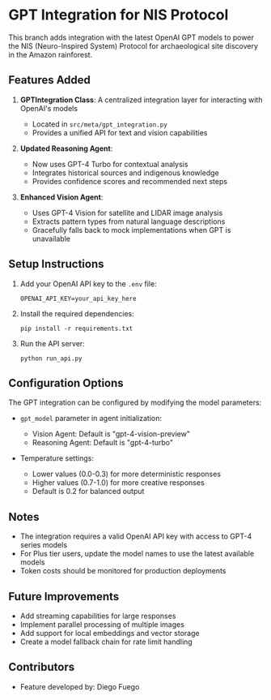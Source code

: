 # GPT Integration for NIS Protocol

This branch adds integration with the latest OpenAI GPT models to power the NIS (Neuro-Inspired System) Protocol for archaeological site discovery in the Amazon rainforest.

## Features Added

1. **GPTIntegration Class**: A centralized integration layer for interacting with OpenAI's models
   - Located in `src/meta/gpt_integration.py`
   - Provides a unified API for text and vision capabilities

2. **Updated Reasoning Agent**:
   - Now uses GPT-4 Turbo for contextual analysis
   - Integrates historical sources and indigenous knowledge
   - Provides confidence scores and recommended next steps

3. **Enhanced Vision Agent**:
   - Uses GPT-4 Vision for satellite and LIDAR image analysis
   - Extracts pattern types from natural language descriptions
   - Gracefully falls back to mock implementations when GPT is unavailable

## Setup Instructions

1. Add your OpenAI API key to the `.env` file:
   ```
   OPENAI_API_KEY=your_api_key_here
   ```

2. Install the required dependencies:
   ```
   pip install -r requirements.txt
   ```

3. Run the API server:
   ```
   python run_api.py
   ```

## Configuration Options

The GPT integration can be configured by modifying the model parameters:

- `gpt_model` parameter in agent initialization:
  - Vision Agent: Default is "gpt-4-vision-preview"
  - Reasoning Agent: Default is "gpt-4-turbo"

- Temperature settings:
  - Lower values (0.0-0.3) for more deterministic responses
  - Higher values (0.7-1.0) for more creative responses
  - Default is 0.2 for balanced output

## Notes

- The integration requires a valid OpenAI API key with access to GPT-4 series models
- For Plus tier users, update the model names to use the latest available models
- Token costs should be monitored for production deployments

## Future Improvements

- Add streaming capabilities for large responses
- Implement parallel processing of multiple images
- Add support for local embeddings and vector storage
- Create a model fallback chain for rate limit handling

## Contributors

- Feature developed by: Diego Fuego 